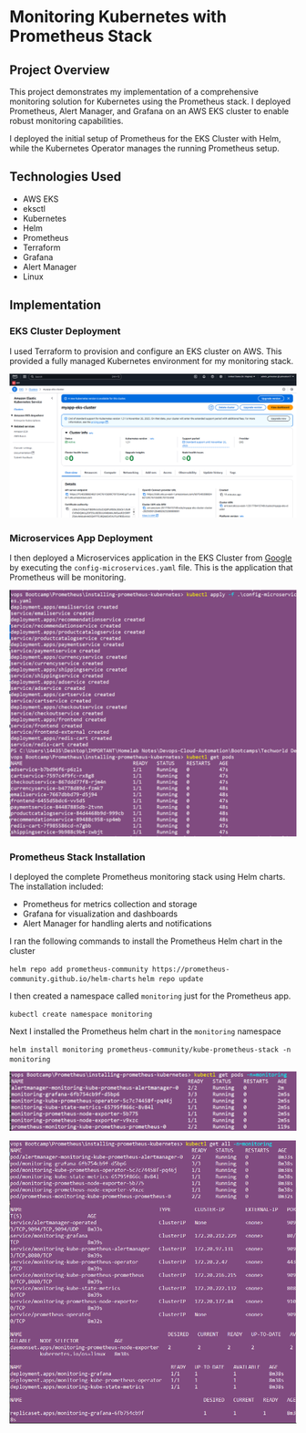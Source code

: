 # Monitoring Kubernetes with Prometheus Stack

## Project Overview
This project demonstrates my implementation of a comprehensive monitoring solution for Kubernetes using the Prometheus stack. I deployed Prometheus, Alert Manager, and Grafana on an AWS EKS cluster to enable robust monitoring capabilities.

I deployed the initial setup of Prometheus for the EKS Cluster with Helm, while the Kubernetes Operator manages the running Prometheus setup.

## Technologies Used
- AWS EKS
- eksctl
- Kubernetes
- Helm
- Prometheus
- Terraform
- Grafana
- Alert Manager
- Linux

## Implementation

### EKS Cluster Deployment

I used Terraform to provision and configure an EKS cluster on AWS. This provided a fully managed Kubernetes environment for my monitoring stack.

![eks-cluster](https://github.com/Princeton45/install-prometheus-eks/blob/main/images/ekscluster.png)

### Microservices App Deployment

I then deployed a Microservices application in the EKS Cluster from [Google](https://github.com/GoogleCloudPlatform/microservices-demo) by executing the `config-microservices.yaml` file. This is the application that Prometheus will be monitoring.

![microservices](https://github.com/Princeton45/install-prometheus-eks/blob/main/images/microservices.png)


### Prometheus Stack Installation
I deployed the complete Prometheus monitoring stack using Helm charts. The installation included:
- Prometheus for metrics collection and storage
- Grafana for visualization and dashboards
- Alert Manager for handling alerts and notifications

I ran the following commands to install the Prometheus Helm chart in the cluster

`helm repo add prometheus-community https://prometheus-community.github.io/helm-charts`
`helm repo update`

I then created a namespace called `monitoring` just for the Prometheus app.

`kubectl create namespace monitoring`

Next I installed the Prometheus helm chart in the `monitoring` namespace

`helm install monitoring prometheus-community/kube-prometheus-stack -n monitoring`

![helm-install](https://github.com/Princeton45/install-prometheus-eks/blob/main/images/helm-install.png)

![get-all](https://github.com/Princeton45/install-prometheus-eks/blob/main/images/get-all.png)
